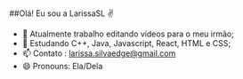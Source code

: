 ##Olá! Eu sou a LarissaSL ✌

- 🔭 Atualmente trabalho editando vídeos para o meu irmão;
- 🌱 Estudando C++, Java, Javascript, React, HTML e CSS;
- 📫 Contato : larissa.silvaedge@gmail.com
- 😄 Pronouns: Ela/Dela


